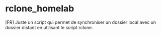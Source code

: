 # rclone_homelab
[FR] Juste un script qui permet de synchroniser un dossier local avec un dossier distant en utilisant le script rclone.

